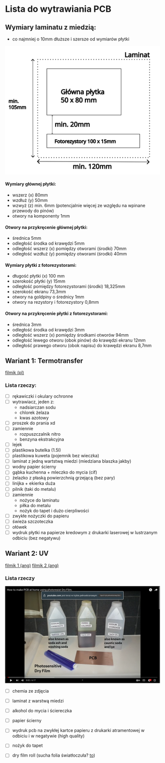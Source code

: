 # Lista do wytrawiania PCB

## Wymiary laminatu z miedzią:
- co najmniej o 10mm dłuższe i szersze od wymiarów płytki

![układ](zdj/PCB_na_laminacie.svg) 

#### Wymiary głównej płytki:
- wszerz (x) 80mm
- wzdłuż (y) 50mm
- wzwyż (z) min. 6mm (potencjalnie więcej ze względu na wpinane przewody do pinów)
- otwory na komponenty 1mm

#### Otwory na przykręcenie głównej płytki:
- średnica 5mm
- odległość środka od krawędzi 5mm
- odległość wszerz (x) pomiędzy otworami (środki) 70mm
- odległość wzdłuż (y) pomiędzy otworami (środki) 40mm

#### Wymiary płytki z fotorezystorami:
- długość płytki (x) 100 mm
- szerokość płytki (y) 15mm
- odległość pomiędzy fotorezystorami (środki) 18,325mm
- szerokość ekranu 73,3mm
- otwory na goldpiny o średnicy 1mm
- otwory na rezystory i fotorezystory 0,8mm

#### Otwory na przykręcenie płytki z fotorezystorami:
- średnica 3mm
- odległość środka od krawędzi 3mm
- odległość wszerz (x) pomiędzy środkami otworów 94mm
- odległość lewego otworu (obok pinów) do krawędzi ekranu 12mm
- odległość prawego otworu (obok napisu) do krawędzi ekranu 8,7mm

## Wariant 1: Termotransfer
[filmik (pl)](https://www.youtube.com/watch?v=1L4GrPDR9TE)

### Lista rzeczy:

- [ ] rękawiczki i okulary ochronne
- [ ] wytrawiacz, jeden z:
  - nadsiarczan sodu
  - chlorek żelaza
  - kwas azotowy
- [ ] proszek do prania xd
- [ ] zamiennie
  - rozpuszczalnik nitro
  - benzyna ekstrakcyjna
- [ ] lejek
- [ ] plastikowa butelka (1.5l)
- [ ] plastikowa kuweta (pojemnik bez wieczka)
- [ ] laminat z jedną wartstwą miedzi (miedziana blaszka jakby)
- [ ] wodny papier ścierny
- [ ] gąbka kuchenna + mleczko do mycia (cif)
- [ ] żelazko z płaską powierzchnią grzejącą (bez pary)
- [ ] linijka + ekierka duża
- [ ] pilnik (taki do metalu)
- [ ] zamiennie
  - nożyce do laminatu
  - piłka do metalu
  - nożyk do tapet i dużo cierpliwości
- [ ] zwykłe nożyczki do papieru
- [ ] świeża szczoteczka
- [ ] ołówek
- [ ] wydruk płytki na papierze kredowym z drukarki laserowej w lustrzanym odbiciu (bez negatywu)

## Wariant 2: UV
[filmik 1 (ang)](https://www.youtube.com/watch?v=1C3k6dyVN18)
[filmik 2 (ang)](https://www.youtube.com/watch?v=xyBgbNPrWg8)

### Lista rzeczy 

![to](zdj/lista_uv_2.png)

- [ ] chemia ze zdjęcia
- [ ] laminat z warstwą miedzi
- [ ] alkohol do mycia i ściereczka
- [ ] papier ścierny
- [ ] wydruk pcb na zwykłej kartce papieru z drukarki atramentowej w odbiciu i w negatywie (high quality)
- [ ] nożyk do tapet
- [ ] dry film roll (sucha folia światłoczuła? [to](https://allegro.pl/oferta/portable-photosensitive-dry-film-pcb-in-roll-for-circuit-board-1m-blue-12340601866))




